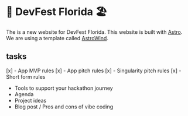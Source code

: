 # 🌴 DevFest Florida 🏖️

The is a new website for DevFest Florida. This website is built with [Astro](https://astro.build/). We are using a template called [AstroWind](https://github.com/onwidget/astrowind).

## tasks
[x] - App MVP rules
[x] - App pitch rules
[x] - Singularity pitch rules
[x] - Short form rules
- Tools to support your hackathon journey
- Agenda
- Project ideas
- Blog post / Pros and cons of vibe coding
